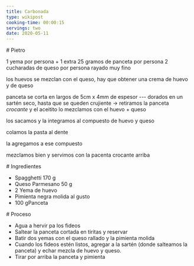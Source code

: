 ```yaml
---
title: Carbonada
type: wikipost
cooking-time: 00:00:15
servings: two 
date: 2020-05-11
---
```


# Pietro

1 yema por persona + 1 extra 
25 gramos de panceta por persona 
2 cucharadas de queso por persona rayado muy fino 

los huevos se mezclan con el queso, hay que obtener una crema de huevo y de queso

panceta se corta en largos de 5cm x 4mm de espesor --- dorados en un sartén seco, hasta que se queden crujiente → retiramos la panceta *crocante* y el aceitito lo mezclamos con el huevo + queso 

los sacamos y la integramos al compuesto de huevo y queso

colamos la pasta al dente

la agregamos a ese compuesto 

mezclamos bien y servimos con la pacenta crocante arriba 


# Ingredientes

- Spagghetti 170 g
- Queso Parmesano 50 g
- 2 Yema de huevo
- Pimienta negra molida al gusto
- 100 gPanceta

# Proceso

- Agua a hervir pa los fideos
- Saltear la panceta cortada en tiritas y reservar
- Batir dos yemas con el queso rallado y la pimienta molida
- Cuando los fideos estén listos, agregar a la sartén (donde salteamos la panceta) y echar mezcla de huevo y queso. 
- Tirar por arriba la panceta y pimienta 


